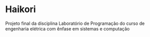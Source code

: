 # Haikori
Projeto final da disciplina Laboratório de Programação do curso de engenharia elétrica com ênfase em sistemas e computação

